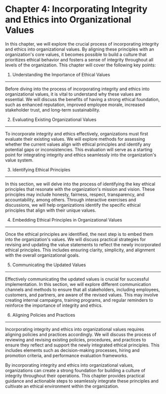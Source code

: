 Chapter 4: Incorporating Integrity and Ethics into Organizational Values
========================================================================

In this chapter, we will explore the crucial process of incorporating integrity and ethics into organizational values. By aligning these principles with an organization's core values, it becomes possible to build a culture that prioritizes ethical behavior and fosters a sense of integrity throughout all levels of the organization. This chapter will cover the following key points:

1. Understanding the Importance of Ethical Values
-------------------------------------------------

Before diving into the process of incorporating integrity and ethics into organizational values, it is vital to understand why these values are essential. We will discuss the benefits of having a strong ethical foundation, such as enhanced reputation, improved employee morale, increased stakeholder trust, and long-term sustainability.

2. Evaluating Existing Organizational Values
--------------------------------------------

To incorporate integrity and ethics effectively, organizations must first evaluate their existing values. We will explore methods for assessing whether the current values align with ethical principles and identify any potential gaps or inconsistencies. This evaluation will serve as a starting point for integrating integrity and ethics seamlessly into the organization's value system.

3. Identifying Ethical Principles
---------------------------------

In this section, we will delve into the process of identifying the key ethical principles that resonate with the organization's mission and vision. These principles may include honesty, fairness, respect, transparency, and accountability, among others. Through interactive exercises and discussions, we will help organizations identify the specific ethical principles that align with their unique values.

4. Embedding Ethical Principles in Organizational Values
--------------------------------------------------------

Once the ethical principles are identified, the next step is to embed them into the organization's values. We will discuss practical strategies for revising and updating the value statements to reflect the newly incorporated ethical principles. This includes ensuring clarity, simplicity, and alignment with the overall organizational goals.

5. Communicating the Updated Values
-----------------------------------

Effectively communicating the updated values is crucial for successful implementation. In this section, we will explore different communication channels and methods to ensure that all stakeholders, including employees, customers, and partners, are aware of the revised values. This may involve creating internal campaigns, training programs, and regular reminders to reinforce the importance of integrity and ethics.

6. Aligning Policies and Practices
----------------------------------

Incorporating integrity and ethics into organizational values requires aligning policies and practices accordingly. We will discuss the process of reviewing and revising existing policies, procedures, and practices to ensure they reflect and support the newly integrated ethical principles. This includes elements such as decision-making processes, hiring and promotion criteria, and performance evaluation frameworks.

By incorporating integrity and ethics into organizational values, organizations can create a strong foundation for building a culture of integrity throughout their operations. This chapter provides practical guidance and actionable steps to seamlessly integrate these principles and cultivate an ethical environment within the organization.
